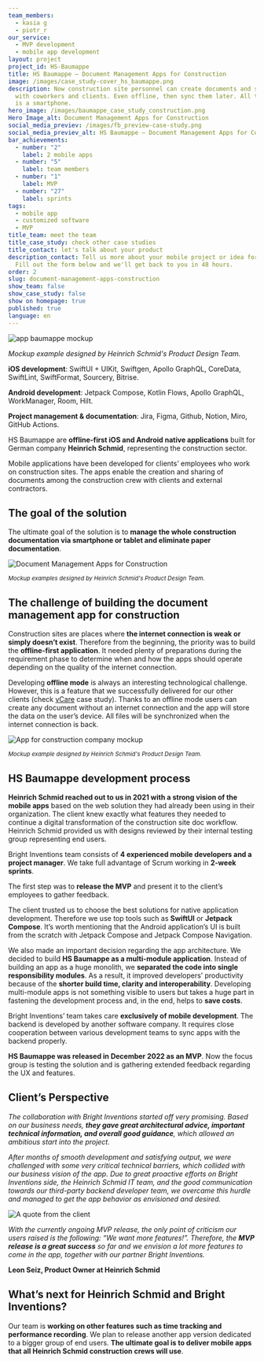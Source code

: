 ```yaml
---
team_members:
  - kasia g
  - piotr_r
our_service:
  - MVP development
  - mobile app development
layout: project
project_id: HS-Baumappe
title: HS Baumappe – Document Management Apps for Construction
image: /images/case_study-cover_hs_baumappe.png
description: Now construction site personnel can create documents and share them
  with coworkers and clients. Even offline, then sync them later. All they need
  is a smartphone.
hero_image: /images/baumappe_case_study_construction.png
Hero Image_alt: Document Management Apps for Construction
social_media_previev: /images/fb_preview-case-study.png
social_media_previev_alt: HS Baumappe – Document Management Apps for Construction
bar_achievements:
  - number: "2"
    label: 2 mobile apps
  - number: "5"
    label: team members
  - number: "1"
    label: MVP
  - number: "27"
    label: sprints
tags:
  - mobile app
  - customized software
  - MVP
title_team: meet the team
title_case_study: check other case studies
title_contact: let's talk about your product
description_contact: Tell us more about your mobile project or idea for an app.
  Fill out the form below and we'll get back to you in 48 hours.
order: 2
slug: document-management-apps-construction
show_team: false
show_case_study: false
show on homepage: true
published: true
language: en
---
```

<div class="image"><img src="/images/app_baumappe_mockups.png" alt="app baumappe mockup" title="Mockup example designed by Heinrich Schmid's Product Design Team."  /> </div>

*Mockup example designed by Heinrich Schmid's Product Design Team.*

<TitleWithIcon sectionTitle='skills' titleIcon='/images/skills.svg' titleIconAlt='skills' />

**iOS development**: SwiftUI + UIKit, Swiftgen, Apollo GraphQL, CoreData, SwiftLint, SwiftFormat, Sourcery, Bitrise.

**Android development**: Jetpack Compose, Kotlin Flows, Apollo GraphQL, WorkManager, Room, Hilt.

**Project management & documentation**: Jira, Figma, Github, Notion, Miro, GitHub Actions. 

<TitleWithIcon sectionTitle='about HS Baumappe' titleIcon='/images/three_flags.svg' titleIconAlt='bright' />

HS Baumappe are **offline-first iOS and Android native applications** built for German company **Heinrich Schmid**, representing the construction sector. 

Mobile applications have been developed for clients’ employees who work on construction sites. The apps enable the creation and sharing of documents among the construction crew with clients and external contractors.

## The goal of the solution

The ultimate goal of the solution is to **manage the whole construction documentation via smartphone or tablet and eliminate paper documentation**.

<div class="image"><img src="/images/app_mockups_dodocumenttion_management_apps.png" alt="Document Management Apps for Construction" title="Mockup examples designed by Heinrich Schmid's Product Design Team."  /> </div>

<sub>*Mockup examples designed by Heinrich Schmid's Product Design Team.*</sub>

## The challenge of building the document management app for construction

Construction sites are places where **the internet connection is weak or simply doesn’t exist**. Therefore from the beginning, the priority was to build the **offline-first application**. It needed plenty of preparations during the requirement phase to determine when and how the apps should operate depending on the quality of the internet connection.

Developing **offline mode** is always an interesting technological challenge. However, this is a feature that we successfully delivered for our other clients (check [vCare](/projects/vCare) case study). Thanks to an offline mode users can create any document without an internet connection and the app will store the data on the user’s device. All files will be synchronized when the internet connection is back.

<div class="image"><img src="/images/hs_baumappe_case_study_mockup.png" alt="App for construction company mockup" title="Mockup examples designed by Heinrich Schmid's Product Design Team."  /> </div>

<sub>*Mockup example designed by Heinrich Schmid's Product Design Team.*</sub>

## HS Baumappe development process

**Heinrich Schmid reached out to us in 2021 with a strong vision of the mobile apps** based on the web solution they had already been using in their organization. The client knew exactly what features they needed to continue a digital transformation of the construction site doc workflow. Heinrich Schmid provided us with designs reviewed by their internal testing group representing end users.

Bright Inventions team consists of **4 experienced mobile developers and a project manager**. We take full advantage of Scrum working in **2-week sprints**.

The first step was to **release the MVP** and present it to the client’s employees to gather feedback.

The client trusted us to choose the best solutions for native application development. Therefore we use top tools such as **SwiftUI** or **Jetpack Compose**. It’s worth mentioning that the Android application’s UI is built from the scratch with Jetpack Compose and Jetpack Compose Navigation.

We also made an important decision regarding the app architecture. We decided to build **HS Baumappe as a multi-module application**. Instead of building an app as a huge monolith, we **separated the code into single responsibility modules**. As a result, it improved developers’ productivity because of the **shorter build time, clarity and interoperability**. Developing multi-module apps is not something visible to users but takes a huge part in fastening the development process and, in the end, helps to **save costs**.

Bright Inventions’ team takes care **exclusively of mobile development**. The backend is developed by another software company. It requires close cooperation between various development teams to sync apps with the backend properly.

**HS Baumappe was released in December 2022 as an MVP**. Now the focus group is testing the solution and is gathering extended feedback regarding the UX and features.

## Client’s Perspective

*The collaboration with Bright Inventions started off very promising. Based on our business needs, **they gave great architectural advice, important technical information, and overall good guidance**, which allowed an ambitious start into the project.*

*After months of smooth development and satisfying output, we were challenged with some very critical technical barriers, which collided with our business vision of the app. Due to great proactive efforts on Bright Inventions side, the Heinrich Schmid IT team, and the good communication towards our third-party backend developer team, we overcame this hurdle and managed to get the app behavior as envisioned and desired.* 

<div class="image"><img src="/images/case_study_client_quote.png" alt="A quote from the client" title="Client's perspective"  /> </div>

*With the currently ongoing MVP release, the only point of criticism our users raised is the following: “We want more features!”. Therefore, the **MVP release is a great success** so far and we envision a lot more features to come in the app, together with our partner Bright Inventions.*

**Leon Seiz, Product Owner at Heinrich Schmid**

## What’s next for Heinrich Schmid and Bright Inventions?

Our team is **working on other features such as time tracking and performance recording**. We plan to release another app version dedicated to a bigger group of end users. **The ultimate goal is to deliver mobile apps that all Heinrich Schmid construction crews will use**.